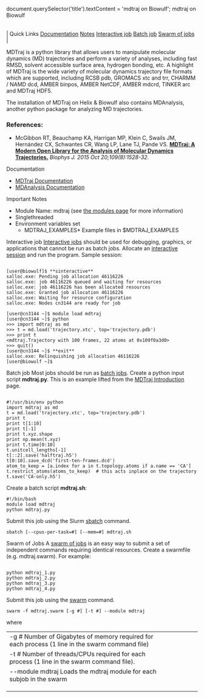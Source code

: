 

document.querySelector('title').textContent = 'mdtraj on Biowulf';
mdtraj on Biowulf


|  |
| --- |
| 
Quick Links
[Documentation](#doc)
[Notes](#notes)
[Interactive job](#int) 
[Batch job](#sbatch) 
[Swarm of jobs](#swarm) 
 |



MDTraj is a python library that allows users to manipulate molecular dynamics (MD) trajectories and perform a variety of analyses, including fast RMSD, solvent accessible surface area, hydrogen bonding, etc. A highlight of MDTraj is the wide variety of molecular dynamics trajectory file formats which are supported, including RCSB pdb, GROMACS xtc and trr, CHARMM / NAMD dcd, AMBER binpos, AMBER NetCDF, AMBER mdcrd, TINKER arc and MDTraj HDF5. 




The installation of MDTraj on Helix & Biowulf also contains MDAnalysis, another python package for analyzing MD trajectories. 



### References:


* McGibbon RT, Beauchamp KA, Harrigan MP, Klein C, Swails JM, Hernández CX, Schwantes CR, Wang LP, Lane TJ, Pande VS.
 [**MDTraj: A Modern Open Library for the Analysis of Molecular Dynamics Trajectories.**](https://www.ncbi.nlm.nih.gov/pubmed/26488642)
*Biophys J. 2015 Oct 20;109(8):1528-32.*


Documentation
* [MDTraj Documentation](http://mdtraj.org)
* [MDAnalysis Documentation](http://www.mdanalysis.org//)


Important Notes
* Module Name: mdtraj (see [the modules page](/apps/modules.html) for more information)
* Singlethreaded
* Environment variables set 
	+ MDTRAJ\_EXAMPLES* Example files in $MDTRAJ\_EXAMPLES



Interactive job
[Interactive jobs](/docs/userguide.html#int) should be used for debugging, graphics, or applications that cannot be run as batch jobs.
Allocate an [interactive session](/docs/userguide.html#int) and run the program. Sample session:



```

[user@biowulf]$ **sinteractive**
salloc.exe: Pending job allocation 46116226
salloc.exe: job 46116226 queued and waiting for resources
salloc.exe: job 46116226 has been allocated resources
salloc.exe: Granted job allocation 46116226
salloc.exe: Waiting for resource configuration
salloc.exe: Nodes cn3144 are ready for job

[user@cn3144 ~]$ module load mdtraj
[user@cn3144 ~]$ python
>>> import mdtraj as md
>>> t = md.load('trajectory.xtc', top='trajectory.pdb')
>>> print t
<mdtraj.Trajectory with 100 frames, 22 atoms at 0x109f0a3d0>
>>> quit()
[user@cn3144 ~]$ **exit**
salloc.exe: Relinquishing job allocation 46116226
[user@biowulf ~]$

```


Batch job
Most jobs should be run as [batch jobs](/docs/userguide.html#submit).
Create a python input script **mdtraj.py**. This is an example lifted from the
[MDTraj Introduction](http://mdtraj.org/latest/examples/introduction.html) page.



```

#!/usr/bin/env python
import mdtraj as md
t = md.load('trajectory.xtc', top='trajectory.pdb')
print t
print t[1:10]
print t[-1]
print t.xyz.shape
print np.mean(t.xyz)
print t.time[0:10]
t.unitcell_lengths[-1]
t[::2].save('halftraj.h5')
t[0:10].save_dcd('first-ten-frames.dcd')
atom_to_keep = [a.index for a in t.topology.atoms if a.name == 'CA']
t.restrict_atoms(atoms_to_keep)  # this acts inplace on the trajectory
t.save('CA-only.h5')

```

Create a batch script **mdtraj.sh**:



```
#!/bin/bash
module load mdtraj
python mdtraj.py
```

Submit this job using the Slurm [sbatch](/docs/userguide.html) command.



```
sbatch [--cpus-per-task=#] [--mem=#] mdtraj.sh
```

Swarm of Jobs 
A [swarm of jobs](/apps/swarm.html) is an easy way to submit a set of independent commands requiring identical resources.
Create a swarmfile (e.g. mdtraj.swarm). For example:



```

python mdtraj_1.py
python mdtraj_2.py
python mdtraj_3.py
python mdtraj_4.py

```

Submit this job using the [swarm](/apps/swarm.html) command.



```
swarm -f mdtraj.swarm [-g #] [-t #] --module mdtraj
```

where


|  |  |  |  |  |  |
| --- | --- | --- | --- | --- | --- |
| -g *#*  Number of Gigabytes of memory required for each process (1 line in the swarm command file)
 | -t *#* Number of threads/CPUs required for each process (1 line in the swarm command file).
 | --module mdtraj Loads the mdtraj module for each subjob in the swarm 
 | |
 | |
 | |








